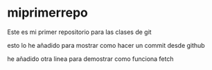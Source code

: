 # miprimerrepo
Este es mi primer repositorio para las clases de git

esto lo he añadido para mostrar como hacer un commit desde github

he añadido otra linea para demostrar como funciona fetch

